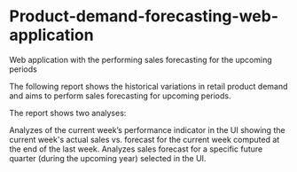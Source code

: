 # Product-demand-forecasting-web-application
Web application with the performing sales forecasting for the upcoming periods

The following report shows the historical variations in retail product demand and aims to perform sales forecasting for upcoming periods. 

The report shows two analyses:

Analyzes of the current week’s performance indicator in the UI showing the current week's actual sales vs. forecast for the current week computed at the end of the last week.
Analyzes sales forecast for a specific future quarter (during the upcoming year) selected in the UI.
